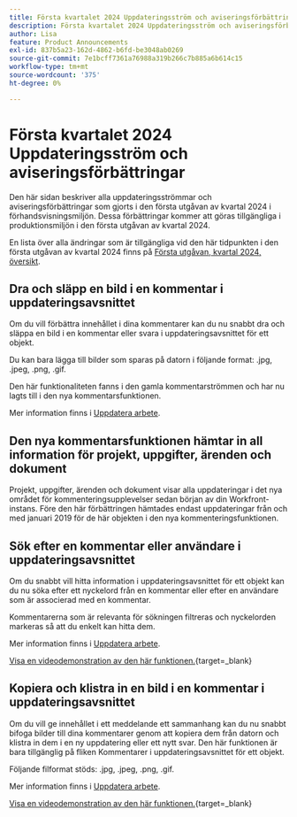 ```yaml
---
title: Första kvartalet 2024 Uppdateringsström och aviseringsförbättringar
description: Första kvartalet 2024 Uppdateringsström och aviseringsförbättringar
author: Lisa
feature: Product Announcements
exl-id: 837b5a23-162d-4862-b6fd-be3048ab0269
source-git-commit: 7e1bcff7361a76988a319b266c7b885a6b614c15
workflow-type: tm+mt
source-wordcount: '375'
ht-degree: 0%

---
```


# Första kvartalet 2024 Uppdateringsström och aviseringsförbättringar

Den här sidan beskriver alla uppdateringsströmmar och aviseringsförbättringar som gjorts i den första utgåvan av kvartal 2024 i förhandsvisningsmiljön. Dessa förbättringar kommer att göras tillgängliga i produktionsmiljön i den första utgåvan av kvartal 2024.

En lista över alla ändringar som är tillgängliga vid den här tidpunkten i den första utgåvan av kvartal 2024 finns på [Första utgåvan, kvartal 2024, översikt](/help/quicksilver/product-announcements/product-releases/24-q1-release-activity/24-q1-release-overview.md).

## Dra och släpp en bild i en kommentar i uppdateringsavsnittet

Om du vill förbättra innehållet i dina kommentarer kan du nu snabbt dra och släppa en bild i en kommentar eller svara i uppdateringsavsnittet för ett objekt.

Du kan bara lägga till bilder som sparas på datorn i följande format: .jpg, .jpeg, .png, .gif.

Den här funktionaliteten fanns i den gamla kommentarströmmen och har nu lagts till i den nya kommentarsfunktionen.

Mer information finns i [Uppdatera arbete](/help/quicksilver/workfront-basics/updating-work-items-and-viewing-updates/update-work.md).

## Den nya kommentarsfunktionen hämtar in all information för projekt, uppgifter, ärenden och dokument

Projekt, uppgifter, ärenden och dokument visar alla uppdateringar i det nya området för kommenteringsupplevelser sedan början av din Workfront-instans. Före den här förbättringen hämtades endast uppdateringar från och med januari 2019 för de här objekten i den nya kommenteringsfunktionen.

## Sök efter en kommentar eller användare i uppdateringsavsnittet

Om du snabbt vill hitta information i uppdateringsavsnittet för ett objekt kan du nu söka efter ett nyckelord från en kommentar eller efter en användare som är associerad med en kommentar.

Kommentarerna som är relevanta för sökningen filtreras och nyckelorden markeras så att du enkelt kan hitta dem.

Mer information finns i [Uppdatera arbete](/help/quicksilver/workfront-basics/updating-work-items-and-viewing-updates/update-work.md).

[Visa en videodemonstration av den här funktionen.](https://video.tv.adobe.com/v/3425730/){target=_blank}

## Kopiera och klistra in en bild i en kommentar i uppdateringsavsnittet

Om du vill ge innehållet i ett meddelande ett sammanhang kan du nu snabbt bifoga bilder till dina kommentarer genom att kopiera dem från datorn och klistra in dem i en ny uppdatering eller ett nytt svar. Den här funktionen är bara tillgänglig på fliken Kommentarer i uppdateringsavsnittet för ett objekt.

Följande filformat stöds: .jpg, .jpeg, .png, .gif.

Mer information finns i [Uppdatera arbete](/help/quicksilver/workfront-basics/updating-work-items-and-viewing-updates/update-work.md).

[Visa en videodemonstration av den här funktionen.](https://video.tv.adobe.com/v/3425731/){target=_blank}
